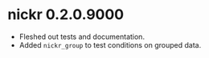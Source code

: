 # nickr 0.2.0.9000

* Fleshed out tests and documentation.
* Added `nickr_group` to test conditions on grouped data.
